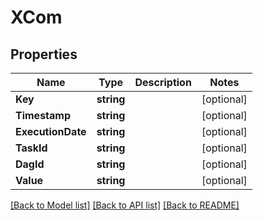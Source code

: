 # XCom

## Properties

Name | Type | Description | Notes
------------ | ------------- | ------------- | -------------
**Key** | **string** |  | [optional] 
**Timestamp** | **string** |  | [optional] 
**ExecutionDate** | **string** |  | [optional] 
**TaskId** | **string** |  | [optional] 
**DagId** | **string** |  | [optional] 
**Value** | **string** |  | [optional] 

[[Back to Model list]](../README.md#documentation-for-models) [[Back to API list]](../README.md#documentation-for-api-endpoints) [[Back to README]](../README.md)


